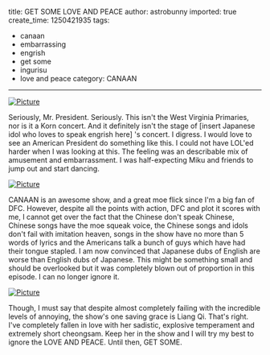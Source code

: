 title: GET SOME LOVE AND PEACE
author: astrobunny
imported: true
create_time: 1250421935
tags:
- canaan
- embarrassing
- engrish
- get some
- ingurisu
- love and peace
category: CANAAN
---
 [![](wp-uploads/2009/08/wpid-gg-canaan-06-0b559a66-0-500x281.jpg "Picture")](/images/wp-uploads/2009/08/wpid-gg-canaan-06-0b559a66-0.jpg)  
  
Seriously, Mr. President. Seriously. This isn't the West Virginia Primaries, nor is it a Korn concert. And it definitely isn't the stage of [insert Japanese idol who loves to speak engrish here] 's concert. I digress. I would love to see an American President do something like this. I could not have LOL'ed harder when I was looking at this. The feeling was an describable mix of amusement and embarrassment. I was half-expecting Miku and friends to jump out and start dancing.  
<!--more-->  
 [![](wp-uploads/2009/08/wpid-gg-canaan-06-0b559a66-1-500x281.jpg "Picture")](/images/wp-uploads/2009/08/wpid-gg-canaan-06-0b559a66-1.jpg)  
  
CANAAN is an awesome show, and a great moe flick since I'm a big fan of DFC. However, despite all the points with action, DFC and plot it scores with me, I cannot get over the fact that the Chinese don't speak Chinese, Chinese songs have the moe squeak voice, the Chinese songs and idols don't fail with imitation heaven, songs in the show have no more than 5 words of lyrics and the Americans talk a bunch of guys which have had their tongue stapled. I am now convinced that Japanese dubs of English are worse than English dubs of Japanese. This might be something small and should be overlooked but it was completely blown out of proportion in this episode. I can no longer ignore it.  
  
 [![](wp-uploads/2009/08/wpid-gg-canaan-06-0b559a66-2-500x281.jpg "Picture")](/images/wp-uploads/2009/08/wpid-gg-canaan-06-0b559a66-2.jpg)  
  
Though, I must say that despite almost completely failing with the incredible levels of annoying, the show's one saving grace is Liang Qi. That's right. I've completely fallen in love with her sadistic, explosive temperament and extremely short cheongsam. Keep her in the show and I will try my best to ignore the LOVE AND PEACE. Until then, GET SOME.
